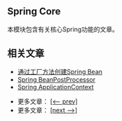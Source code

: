 ## Spring Core

本模块包含有关核心Spring功能的文章。

## 相关文章

+ [通过工厂方法创建Spring Bean](docs/通过工厂方法创建SpringBean.md)
+ [Spring BeanPostProcessor](docs/Spring_BeanPostProcessor.md)
+ [Spring ApplicationContext](docs/Spring_ApplicationContext.md)

- 更多文章： [[<-- prev]](../spring-core-3/README.md)
- 更多文章： [[next -->]](../spring-core-5/README.md)